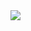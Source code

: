 <img src="https://capsule-render.vercel.app/api?type=wave&color=auto&height=300&section=header&text=ugyeong Gitgub!%20render&fontSize=90" />

